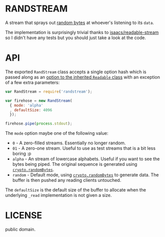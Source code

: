 
# RANDSTREAM

A stream that sprays out [random bytes][0] at whoever's listening to its `data`.

The implementation is surprisingly trivial thanks to [isaacs/readable-stream][1] so I
didn't have any tests but you should just take a look at the code.

# API

The exported `RandStream` class accepts a single option hash which is passed along as an
[option to the inherited `Readable` class][2] with an exception of a few extra parameters:

```js
var RandStream = require('randstream');

var firehose = new RandStream(
  { mode: 'alpha'
  , defaultSize: 4096
  });

firehose.pipe(process.stdout);
```

The `mode` option maybe one of the following value:

* `0` - A zero-filled streams. Essentially no longer random.
* `01` - A zero-one stream. Useful to use as test streams that is a bit less boring :p
* `alpha` - An stream of lowercase alphabets. Useful if you want to see the bytes being
  piped. The original sequence is generated using [`crypto.randomBytes`][0].
* `random` - Default mode, using [`crypto.randomBytes`][0] to generate data. The buffer is
  then pushed any reading clients untouched.

The `defaultSize` is the default size of the buffer to allocate when the underlying
`_read` implementation is not given a size.

# LICENSE

public domain.

[0]: http://nodejs.org/api/crypto.html#crypto_crypto_randombytes_size_callback
[1]: https://github.com/isaacs/readable-stream
[2]: https://github.com/isaacs/readable-stream#new-streamreadableoptions

